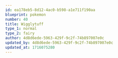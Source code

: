 ```yaml
---
id: ea178eb5-8d12-4ac0-b598-a1e711f190aa
blueprint: pokemon
number: 40
title: Wigglytuff
type_1: normal
type_2: fairy
author: 4d8d6ede-5963-429f-9c2f-74b897007e0c
updated_by: 4d8d6ede-5963-429f-9c2f-74b897007e0c
updated_at: 1716075280
---
```

